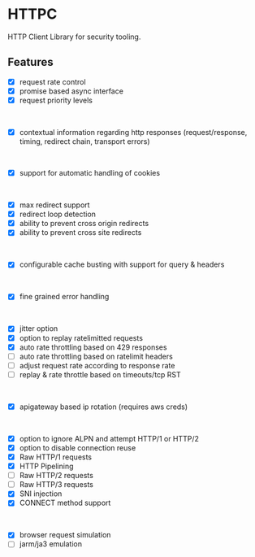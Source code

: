 HTTPC
==

HTTP Client Library for security tooling.

## Features

- [x] request rate control  
- [x] promise based async interface
- [x] request priority levels
  
<br>

- [x] contextual information regarding http responses (request/response, timing, redirect chain, transport errors)  
<br>

- [x] support for automatic handling of cookies
<br>

- [x] max redirect support
- [x] redirect loop detection
- [x] ability to prevent cross origin redirects
- [x] ability to prevent cross site redirects  
<br>

- [x] configurable cache busting with support for query & headers  
<br>

- [x] fine grained error handling
<br>

- [x] jitter option
- [x] option to replay ratelimitted requests
- [x] auto rate throttling based on 429 responses
- [ ] auto rate throttling based on ratelimit headers 
- [ ] adjust request rate according to response rate 
- [ ] replay & rate throttle based on timeouts/tcp RST

<br>

- [x] apigateway based ip rotation (requires aws creds)

<br>

- [x] option to ignore ALPN and attempt HTTP/1 or HTTP/2
- [x] option to disable connection reuse
- [x] Raw HTTP/1 requests
- [x] HTTP Pipelining
- [ ] Raw HTTP/2 requests
- [ ] Raw HTTP/3 requests
- [x] SNI injection      
- [x] CONNECT method support 
 
<br>

- [x] browser request simulation
- [ ] jarm/ja3 emulation
